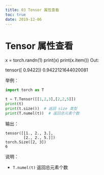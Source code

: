 ```yaml
---
title: 03 Tensor 属性查看
toc: true
date: 2019-12-06
---
```

# Tensor 属性查看

x = torch.randn(1)
print(x)
print(x.item())
Out:

tensor([ 0.9422])
0.9422121644020081

举例：

```py
import torch as T

t = T.Tensor([[1,2,3],[2,2,5]])
print(t)
print(t.size())  # 返回 size 类型
print(T.numel(t))  # 返回总元素个数


```

输出：

```
tensor([[1., 2., 3.],
        [2., 2., 5.]])
torch.Size([2, 3])
6

```

说明：

- `T.numel(t)` 返回总元素个数
